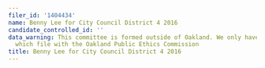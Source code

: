 ```yaml
---
filer_id: '1404434'
name: Benny Lee for City Council District 4 2016
candidate_controlled_id: ''
data_warning: This committee is formed outside of Oakland. We only have data on committees
  which file with the Oakland Public Ethics Commission
title: Benny Lee for City Council District 4 2016
---
```


